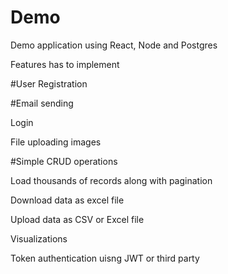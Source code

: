 # Demo

Demo application using React, Node and Postgres

Features has to implement

#User Registration

#Email sending

Login

File uploading images

#Simple CRUD operations

Load thousands of records along with pagination

Download data as excel file

Upload data as CSV or Excel file

Visualizations

Token authentication uisng JWT or third party
